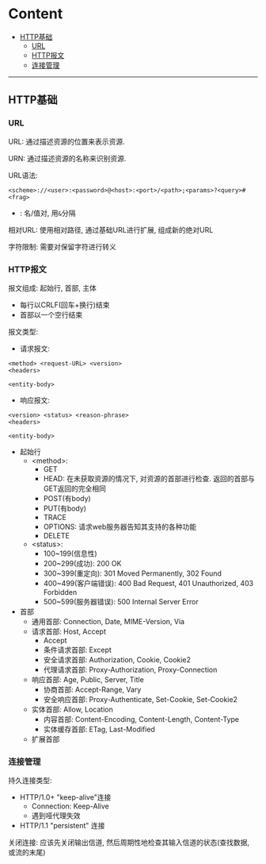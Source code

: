 # Content
- [HTTP基础](#HTTP基础)
  - [URL](#URL)
  - [HTTP报文](#HTTP报文)
  - [连接管理](#连接管理)
  
---
## HTTP基础
### URL
URL: 通过描述资源的位置来表示资源.

URN: 通过描述资源的名称来识别资源.

URL语法: 
```
<scheme>://<user>:<password>@<host>:<port>/<path>;<params>?<query>#<frag>
```
- <query>: 名/值对, 用`&`分隔

相对URL: 使用相对路径, 通过基础URL进行扩展, 组成新的绝对URL

字符限制: 需要对保留字符进行转义

### HTTP报文
报文组成: 起始行, 首部, 主体
- 每行以CRLF(回车+换行)结束
- 首部以一个空行结束

报文类型:
- 请求报文: 
```
<method> <request-URL> <version>
<headers>

<entity-body>
```
- 响应报文:
```
<version> <status> <reason-phrase>
<headers>

<entity-body>
```

- 起始行
  - \<method\>:
    - GET
    - HEAD: 在未获取资源的情况下, 对资源的首部进行检查. 返回的首部与GET返回的完全相同
    - POST(有body)
    - PUT(有body)
    - TRACE
    - OPTIONS: 请求web服务器告知其支持的各种功能
    - DELETE
  - \<status\>:
    - 100~199(信息性)
    - 200~299(成功): 200 OK
    - 300~399(重定向): 301 Moved Permanently, 302 Found
    - 400~499(客户端错误): 400 Bad Request, 401 Unauthorized, 403 Forbidden
    - 500~599(服务器错误): 500 Internal Server Error
- 首部
  - 通用首部: Connection, Date, MIME-Version, Via
  - 请求首部: Host, Accept
    - Accept
    - 条件请求首部: Except
    - 安全请求首部: Authorization, Cookie, Cookie2
    - 代理请求首部: Proxy-Authorization, Proxy-Connection
  - 响应首部: Age, Public, Server, Title
    - 协商首部: Accept-Range, Vary
    - 安全响应首部: Proxy-Authenticate, Set-Cookie, Set-Cookie2
  - 实体首部: Allow, Location
    - 内容首部: Content-Encoding, Content-Length, Content-Type
    - 实体缓存首部: ETag, Last-Modified
  - 扩展首部

### 连接管理
持久连接类型:
- HTTP/1.0+ "keep-alive"连接
  - Connection: Keep-Alive
  - 遇到哑代理失效
- HTTP/1.1 "persistent" 连接

关闭连接: 应该先关闭输出信道, 然后周期性地检查其输入信道的状态(查找数据, 或流的末尾)


